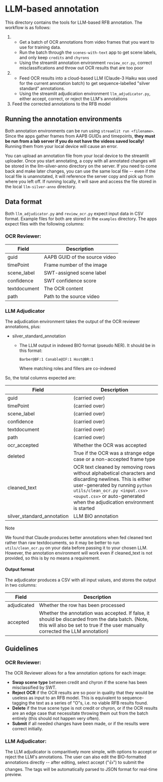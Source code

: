 # LLM-based annotation

This directory contains the tools for LLM-based RFB annotation. The workflow is as follows:

1. - Get a batch of OCR annotations from video frames that you want to use for training data.
    - Run the batch through the `scenes-with-text` app to get scene labels, and only keep `credits` and `chyrons`
    - Using the streamlit annotation environment `review_ocr.py`, correct misclassifications and throw out OCR results that are too poor
2.  - Feed OCR results into a cloud-based LLM (Claude-3 Haiku was used for the current annotation batch) to get sequence-labelled "silver standard" annotations.
    - Using the streamlit adjudication environment `llm_adjudicator.py`, either accept, correct, or reject the LLM's annotations
3. Feed the corrected annotations to the RFB model

## Running the annotation environments

Both annotation environments can be run using `streamlit run <filename>`. Since the apps gather frames from AAPB GUIDs and timepoints, **they must be run from a lab server if you do not have the videos saved locally!** Running them from your local device will cause an error.

You can upload an annotation file from your local device to the streamlit uploader. Once you start annotating, a copy with all annotated changes will be stored in the llm-silver-anno directory on the server. If you need to come back and make later changes, you can use the same local file -- even if the local file is unannotated, it will reference the server copy and pick up from where you left off. If running locally, it will save and access the file stored in the local `llm-silver-anno` directory.

## Data format

Both `llm_adjudicator.py` and `review_ocr.py` expect input data in CSV format. Example files for both are stored in the `examples` directory. The apps expect files with the following columns:

### OCR Reviewer:
| Field | Description |
|-------|-------------|
| guid | AAPB GUID of the source video |
| timePoint | Frame number of the image |
| scene_label | SWT-assigned scene label |
| confidence | SWT confidence score |
| textdocument | The OCR content |
| path | Path to the source video |

### LLM Adjudicator
The adjudication environment takes the output of the OCR reviewer annotations, plus:

- silver_standard_annotation
    - The LLM output in indexed BIO format (pseudo NER). It should be in this format: 
    
        `Barber@BF:1 Conable@IF:1 Host@BR:1`

        Where matching roles and fillers are co-indexed

So, the total columns expected are:

| Field | Description |
|-------|-------------|
| guid | (carried over) |
| timePoint | (carried over) |
| scene_label | (carried over) |
| confidence | (carried over) |
| textdocument | (carried over) |
| path | (carried over) |
| ocr_accepted | Whether the OCR was accepted |
| deleted | True if the OCR was a strange edge case or a non-accepted frame type |
| cleaned_text | OCR text cleaned by removing rows without alphabetical characters and discarding newlines. This is either user-generated by running `python utils/clean_ocr.py <input.csv> <ouput.csv>` or auto-generated when the adjudication environment is started |
| silver_standard_annotation | LLM BIO annotation |


> [!NOTE]  
> We found that Claude produces better annotations when fed cleaned text rather than raw textdocuments, so it may be better to run `utils/clean_ocr.py` on your data before passing it to your chosen LLM. However, the annotation environment will work even if cleaned_text is not provided, so this is by no means a requirement.

#### Output format
The adjudicator produces a CSV with all input values, and stores the output in two columns:

| Field | Description |
|-------|-------------|
| adjudicated | Whether the row has been processed |
| accepted | Whether the annotation was accepted. If false, it should be discarded from the data batch. (Note, this will also be set to true if the user manually corrected the LLM annotation) |


## Guidelines

### OCR Reviewer:

The OCR Reviewer allows for a few annotation options for each image:

- **Swap scene type** between credit and chyron if the scene has been misclassified by SWT.
- **Reject OCR** if the OCR results are so poor in quality that they would be useless as input to an RFB model. This is equivalent to sequence-tagging the text as a series of "O"s, i.e. no viable RFB results found.
- **Delete** if the true scene type is not credit or chyron, or if the OCR results are an edge case that necessitate throwing them out from the batch entirely (this should not happen very often).
- **Submit** if all needed changes have been made, or if the results were correct initially.

### LLM Adjudicator:

The LLM adjudicator is comparitively more simple, with options to accept or reject the LLM's annotations. The user can also edit the BIO-formatted annotations directly -- after editing, select accept ("👍") to submit the changes. The tags will be automatically parsed to JSON format for real-time preview.